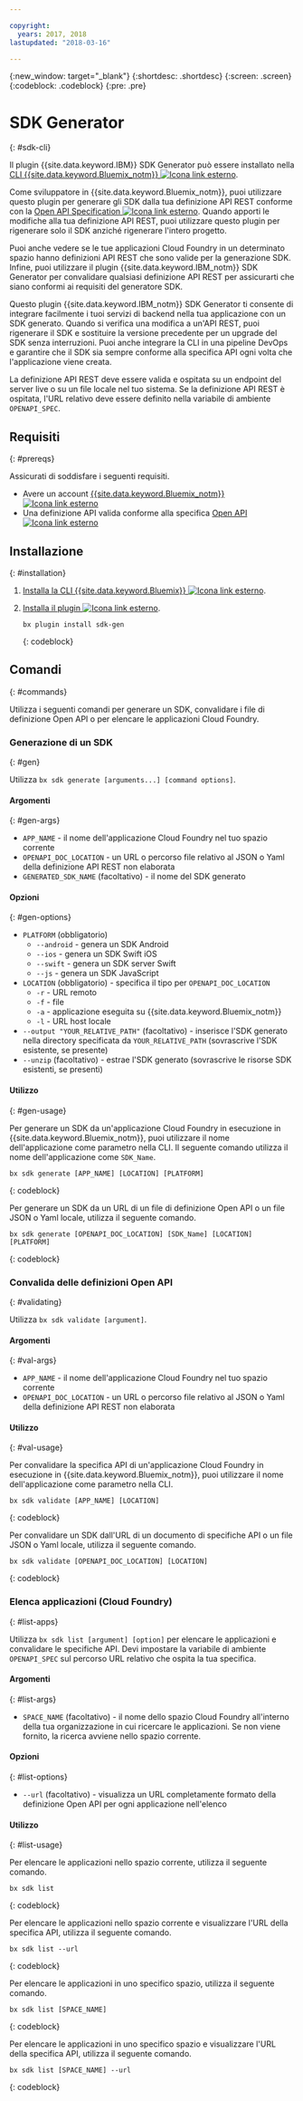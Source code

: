 ```yaml
---

copyright:
  years: 2017, 2018
lastupdated: "2018-03-16"

---
```

{:new_window: target="_blank"}
{:shortdesc: .shortdesc}
{:screen: .screen}
{:codeblock: .codeblock}
{:pre: .pre}

# SDK Generator
{: #sdk-cli}

Il plugin {{site.data.keyword.IBM}} SDK Generator può essere installato nella [CLI {{site.data.keyword.Bluemix_notm}} ![Icona link esterno](../../icons/launch-glyph.svg "Icona link esterno")](/docs/cli/reference/bluemix_cli/all_versions.html).

Come sviluppatore in {{site.data.keyword.Bluemix_notm}}, puoi utilizzare questo plugin per generare gli SDK dalla tua definizione API REST conforme con la [Open API Specification ![Icona link esterno](../../icons/launch-glyph.svg "Icona link esterno")](https://www.openapis.org/). Quando apporti le modifiche alla tua definizione API REST, puoi utilizzare questo plugin per rigenerare solo il SDK anziché rigenerare l'intero progetto. 

Puoi anche vedere se le tue applicazioni Cloud Foundry in un determinato spazio hanno definizioni API REST che sono valide per la generazione SDK. Infine, puoi utilizzare il plugin {{site.data.keyword.IBM_notm}} SDK Generator per convalidare qualsiasi definizione API REST per assicurarti che siano conformi ai requisiti del generatore SDK. 

Questo plugin {{site.data.keyword.IBM_notm}} SDK Generator ti consente di integrare facilmente i tuoi servizi di backend nella tua applicazione con un SDK generato. Quando si verifica una modifica a un'API REST, puoi rigenerare il SDK e sostituire la versione precedente per un upgrade del SDK senza interruzioni. Puoi anche integrare la CLI in una pipeline DevOps e garantire che il SDK sia sempre conforme alla specifica API ogni volta che l'applicazione viene creata. 

La definizione API REST deve essere valida e ospitata su un endpoint del server live o su un file locale nel tuo sistema. Se la definizione API REST è ospitata, l'URL relativo deve essere definito nella variabile di ambiente `OPENAPI_SPEC`. 


## Requisiti
{: #prereqs}

Assicurati di soddisfare i seguenti requisiti. 

* Avere un account [{{site.data.keyword.Bluemix_notm}} ![Icona link esterno](../../icons/launch-glyph.svg "Icona link esterno")](http://bluemix.net) 
* Una definizione API valida conforme alla specifica [Open API ![Icona link esterno](../../icons/launch-glyph.svg "Icona link esterno")](https://www.openapis.org/) 


## Installazione
{: #installation}

1. [Installa la CLI {{site.data.keyword.Bluemix}} ![Icona link esterno](../../icons/launch-glyph.svg "Icona link esterno")](http://clis.ng.bluemix.net/ui/home.html).

2. [Installa il plugin ![Icona link esterno](../../icons/launch-glyph.svg "Icona link esterno")](/docs/cli/reference/bluemix_cli/all_versions.html#install_plug-in).

	```
	bx plugin install sdk-gen
	```
	{: codeblock}


## Comandi
{: #commands}

Utilizza i seguenti comandi per generare un SDK, convalidare i file di definizione Open API o per elencare le applicazioni Cloud Foundry. 


### Generazione di un SDK 
{: #gen}

Utilizza `bx sdk generate [arguments...] [command options]`.


#### Argomenti
{: #gen-args}

* `APP_NAME` - il nome dell'applicazione Cloud Foundry nel tuo spazio corrente 
* `OPENAPI_DOC_LOCATION` - un URL o percorso file relativo al JSON o Yaml della definizione API REST non elaborata 
* `GENERATED_SDK_NAME` (facoltativo) - il nome del SDK generato 


#### Opzioni
{: #gen-options}

* `PLATFORM` (obbligatorio)
   * `--android` - genera un SDK Android 
   * `--ios` - genera un SDK Swift iOS
   * `--swift` - genera un SDK server Swift
   * `--js` - genera un SDK JavaScript
* `LOCATION` (obbligatorio) - specifica il tipo per `OPENAPI_DOC_LOCATION` 
   * `-r` - URL remoto
   * `-f` - file
   * `-a` - applicazione eseguita su {{site.data.keyword.Bluemix_notm}} 
   * `-l` - URL host locale 
* `--output "YOUR_RELATIVE_PATH"` (facoltativo) - inserisce l'SDK generato nella directory specificata da `YOUR_RELATIVE_PATH` (sovrascrive l'SDK esistente, se presente) 
* `--unzip` (facoltativo) - estrae l'SDK generato (sovrascrive le risorse SDK esistenti, se presenti) 


#### Utilizzo
{: #gen-usage}

Per generare un SDK da un'applicazione Cloud Foundry in esecuzione in {{site.data.keyword.Bluemix_notm}}, puoi utilizzare il nome dell'applicazione come parametro nella CLI. Il seguente comando utilizza il nome dell'applicazione come `SDK_Name`. 

```
bx sdk generate [APP_NAME] [LOCATION] [PLATFORM]
```
{: codeblock}

Per generare un SDK da un URL di un file di definizione Open API o un file JSON o Yaml locale, utilizza il seguente comando. 

```
bx sdk generate [OPENAPI_DOC_LOCATION] [SDK_Name] [LOCATION] [PLATFORM]
```
{: codeblock}


### Convalida delle definizioni Open API 
{: #validating}

Utilizza `bx sdk validate [argument]`.


#### Argomenti
{: #val-args}

* `APP_NAME` - il nome dell'applicazione Cloud Foundry nel tuo spazio corrente 
* `OPENAPI_DOC_LOCATION` - un URL o percorso file relativo al JSON o Yaml della definizione API REST non elaborata 


#### Utilizzo
{: #val-usage}

Per convalidare la specifica API di un'applicazione Cloud Foundry in esecuzione in {{site.data.keyword.Bluemix_notm}}, puoi utilizzare il nome dell'applicazione come parametro nella CLI. 

```
bx sdk validate [APP_NAME] [LOCATION]
```
{: codeblock}

Per convalidare un SDK dall'URL di un documento di specifiche API o un file JSON o Yaml locale, utilizza il seguente comando. 

```
bx sdk validate [OPENAPI_DOC_LOCATION] [LOCATION]
```
{: codeblock}



### Elenca applicazioni (Cloud Foundry) 
{: #list-apps}

Utilizza `bx sdk list [argument] [option]` per elencare le applicazioni e convalidare le specifiche API.  Devi impostare la variabile di ambiente `OPENAPI_SPEC` sul percorso URL relativo che ospita la tua specifica. 


#### Argomenti
{: #list-args}

* `SPACE_NAME` (facoltativo) - il nome dello spazio Cloud Foundry all'interno della tua organizzazione in cui ricercare le applicazioni. Se non viene fornito, la ricerca avviene nello spazio corrente. 


#### Opzioni
{: #list-options}

* `--url` (facoltativo) - visualizza un URL completamente formato della definizione Open API per ogni applicazione nell'elenco 


#### Utilizzo
{: #list-usage}

Per elencare le applicazioni nello spazio corrente, utilizza il seguente comando. 

```
bx sdk list
```
{: codeblock}

Per elencare le applicazioni nello spazio corrente e visualizzare l'URL della specifica API, utilizza il seguente comando. 

```
bx sdk list --url
```
{: codeblock}

Per elencare le applicazioni in uno specifico spazio, utilizza il seguente comando. 

```
bx sdk list [SPACE_NAME]
```
{: codeblock}

Per elencare le applicazioni in uno specifico spazio e visualizzare l'URL della specifica API, utilizza il seguente comando. 

```
bx sdk list [SPACE_NAME] --url
```
{: codeblock}
